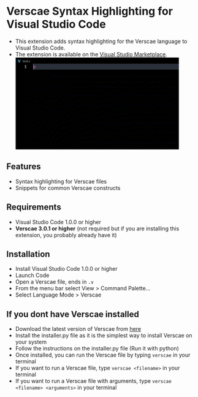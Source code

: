 # Verscae Syntax Highlighting for Visual Studio Code
- This extension adds syntax highlighting for the Verscae language to Visual Studio Code.
- The extension is available on the [Visual Studio Marketplace](https://marketplace.visualstudio.com/items?itemName=verscae.verscae-vscode).
![Example](images/Syntax%20Highlting%20Example.gif)

## Features
* Syntax highlighting for Verscae files
* Snippets for common Verscae constructs

## Requirements
- Visual Studio Code 1.0.0 or higher
- **Verscae 3.0.1 or higher** (not required but if you are installing this extension, you probably already have it)

## Installation
- Install Visual Studio Code 1.0.0 or higher
- Launch Code
- Open a Verscae file, ends in `.v`
- From the menu bar select View > Command Palette...
- Select Language Mode > Verscae

## If you dont have Verscae installed
- Download the latest version of Verscae from [here](https://github.com/Ze7111/Verscae/releases/latest)
- Install the installer.py file as it is the simplest way to install Verscae on your system
- Follow the instructions on the installer.py file (Run it with python)
- Once installed, you can run the Verscae file by typing `verscae` in your terminal
- If you want to run a Verscae file, type `verscae <filename>` in your terminal
- If you want to run a Verscae file with arguments, type `verscae <filename> <arguments>` in your terminal